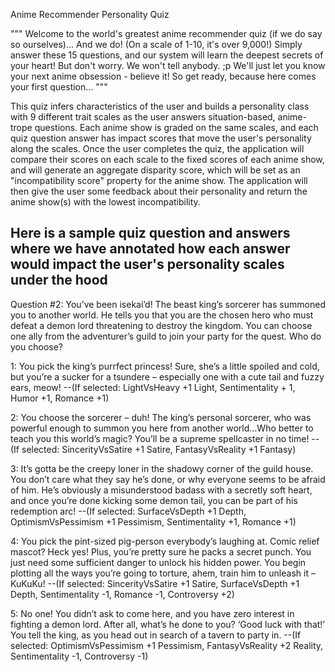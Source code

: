 Anime Recommender Personality Quiz

"""
Welcome to the world's greatest anime recommender quiz (if we do say so ourselves)...
And we do! (On a scale of 1-10, it's over 9,000!)
Simply answer these 15 questions, and our system will learn the deepest secrets of your heart!
But don't worry. We won't tell anybody. ;p
We'll just let you know your next anime obsession - believe it!
So get ready, because here comes your first question...
"""

This quiz infers characteristics of the user and builds a personality class with 9 different trait scales as the user answers situation-based, anime-trope questions. Each anime show is graded on the same scales, and each quiz question answer has impact scores that move the user's personality along the scales. Once the user completes the quiz, the application will compare their scores on each scale to the fixed scores of each anime show, and will generate an aggregate disparity score, which will be set as an "incompatibility score" property for the anime show. The application will then give the user some feedback about their personality and return the anime show(s) with the lowest incompatibility.

Here is a sample quiz question and answers where we have annotated how each answer would impact the user's personality scales under the hood
--
Question #2:
You’ve been isekai’d! The beast king’s sorcerer has summoned you to another world. He tells you that you are the chosen hero who must defeat a demon lord threatening to destroy the kingdom. You can choose one ally from the adventurer’s guild to join your party for the quest. Who do you choose?

1: You pick the king’s purrfect princess! Sure, she’s a little spoiled and cold, but you’re a sucker for a tsundere – especially one with a cute tail and fuzzy ears, meow!
--(If selected: LightVsHeavy +1 Light, Sentimentality + 1, Humor +1, Romance +1)

2: You choose the sorcerer – duh! The king’s personal sorcerer, who was powerful enough to summon you here from another world…Who better to teach you this world’s magic? You’ll be a supreme spellcaster in no time!
--(If selected: SincerityVsSatire +1 Satire, FantasyVsReality +1 Fantasy)

3: It’s gotta be the creepy loner in the shadowy corner of the guild house. You don’t care what they say he’s done, or why everyone seems to be afraid of him. He’s obviously a misunderstood badass with a secretly soft heart, and once you’re done kicking some demon tail, you can be part of his redemption arc!
--(If selected: SurfaceVsDepth +1 Depth, OptimismVsPessimism +1 Pessimism, Sentimentality +1, Romance +1)

4: You pick the pint-sized pig-person everybody’s laughing at. Comic relief mascot? Heck yes! Plus, you’re pretty sure he packs a secret punch. You just need some sufficient danger to unlock his hidden power. You begin plotting all the ways you’re going to torture, ahem, train him to unleash it – KuKuKu!
--(If selected: SincerityVsSatire +1 Satire, SurfaceVsDepth +1 Depth, Sentimentality -1, Romance -1, Controversy +2)

5: No one! You didn’t ask to come here, and you have zero interest in fighting a demon lord. After all, what’s he done to you? ‘Good luck with that!’ You tell the king, as you head out in search of a tavern to party in.
--(If selected: OptimismVsPessimism +1 Pessimism, FantasyVsReality +2 Reality, Sentimentality -1, Controversy -1)
